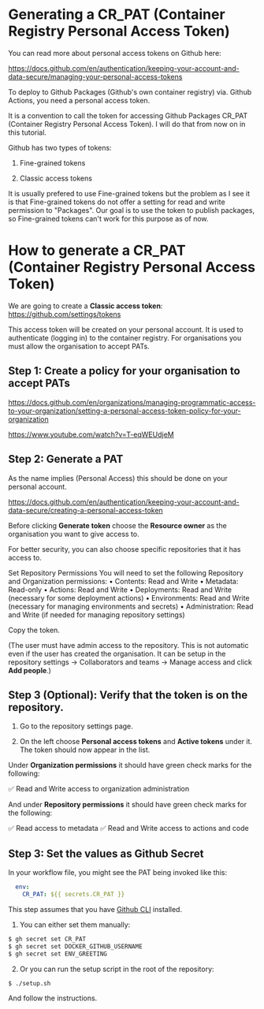 # Generating a CR_PAT (Container Registry Personal Access Token)

You can read more about personal access tokens on Github here:

https://docs.github.com/en/authentication/keeping-your-account-and-data-secure/managing-your-personal-access-tokens

To deploy to Github Packages (Github's own container registry) via. Github Actions, you need a personal access token.

It is a convention to call the token for accessing Github Packages CR_PAT (Container Registry Personal Access Token). I will do that from now on in this tutorial.

Github has two types of tokens:

1. Fine-grained tokens 

2. Classic access tokens

It is usually prefered to use Fine-grained tokens but the problem as I see it is that Fine-grained tokens do not offer a setting for read and write permission to "Packages". Our goal is to use the token to publish packages, so Fine-grained tokens can't work for this purpose as of now.


# How to generate a CR_PAT (Container Registry Personal Access Token)

We are going to create a **Classic access token**: https://github.com/settings/tokens

This access token will be created on your personal account. It is used to authenticate (logging in) to the container registry. For organisations you must allow the organisation to accept PATs.

## Step 1: Create a policy for your organisation to accept PATs

https://docs.github.com/en/organizations/managing-programmatic-access-to-your-organization/setting-a-personal-access-token-policy-for-your-organization

https://www.youtube.com/watch?v=T-eqWEUdjeM

## Step 2: Generate a PAT

As the name implies (Personal Access) this should be done on your personal account.

https://docs.github.com/en/authentication/keeping-your-account-and-data-secure/creating-a-personal-access-token

Before clicking **Generate token** choose the **Resource owner** as the organisation you want to give access to.

For better security, you can also choose specific repositories that it has access to. 

Set Repository Permissions
You will need to set the following Repository and Organization permissions:
	•	Contents: Read and Write
	•	Metadata: Read-only
	•	Actions: Read and Write
	•	Deployments: Read and Write (necessary for some deployment actions)
	•	Environments: Read and Write (necessary for managing environments and secrets)
	•	Administration: Read and Write (if needed for managing repository settings)

Copy the token. 

(The user must have admin access to the repository. This is not automatic even if the user has created the organisation. It can be setup in the repository settings -> Collaborators and teams -> Manage access and click **Add people**.)

## Step 3 (Optional): Verify that the token is on the repository. 

1. Go to the repository settings page.

2. On the left choose **Personal access tokens** and **Active tokens** under it. The token should now appear in the list. 

Under **Organization permissions** it should have green check marks for the following:

✅ Read and Write access to organization administration 

And under **Repository permissions** it should have green check marks for the following:

✅ Read access to metadata
✅ Read and Write access to actions and code 


## Step 3: Set the values as Github Secret

In your workflow file, you might see the PAT being invoked like this: 

```yml
  env:
    CR_PAT: ${{ secrets.CR_PAT }}
```

This step assumes that you have [Github CLI](https://cli.github.com/) installed. 

1. You can either set them manually:

```bash
$ gh secret set CR_PAT
$ gh secret set DOCKER_GITHUB_USERNAME
$ gh secret set ENV_GREETING
```

2. Or you can run the setup script in the root of the repository:

```bash
$ ./setup.sh
```

And follow the instructions.










